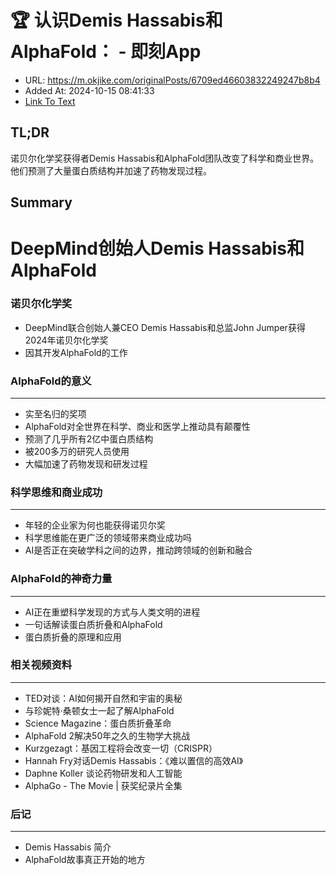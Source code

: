 # 🏆 认识Demis Hassabis和AlphaFold： - 即刻App
- URL: https://m.okjike.com/originalPosts/6709ed46603832249247b8b4
- Added At: 2024-10-15 08:41:33
- [Link To Text](2024-10-15-🏆-认识demis-hassabis和alphafold：---即刻app_raw.md)

## TL;DR
诺贝尔化学奖获得者Demis Hassabis和AlphaFold团队改变了科学和商业世界。他们预测了大量蛋白质结构并加速了药物发现过程。

## Summary
**DeepMind创始人Demis Hassabis和AlphaFold**
==========================================

### 诺贝尔化学奖

*   DeepMind联合创始人兼CEO Demis Hassabis和总监John Jumper获得2024年诺贝尔化学奖
*   因其开发AlphaFold的工作

### AlphaFold的意义
----------------

*   实至名归的奖项
*   AlphaFold对全世界在科学、商业和医学上推动具有颠覆性
*   预测了几乎所有2亿中蛋白质结构
*   被200多万的研究人员使用
*   大幅加速了药物发现和研发过程

### 科学思维和商业成功
---------------------

*   年轻的企业家为何也能获得诺贝尔奖
*   科学思维能在更广泛的领域带来商业成功吗
*   AI是否正在突破学科之间的边界，推动跨领域的创新和融合

### AlphaFold的神奇力量
----------------------

*   AI正在重塑科学发现的方式与人类文明的进程
*   一句话解读蛋白质折叠和AlphaFold
*   蛋白质折叠的原理和应用

### 相关视频资料
----------------

*   TED对谈：AI如何揭开自然和宇宙的奥秘
*   与珍妮特·桑顿女士一起了解AlphaFold
*   Science Magazine：蛋白质折叠革命
*   AlphaFold 2解决50年之久的生物学大挑战
*   Kurzgezagt：基因工程将会改变一切（CRISPR）
*   Hannah Fry对话Demis Hassabis：《难以置信的高效AI》
*   Daphne Koller 谈论药物研发和人工智能
*   AlphaGo - The Movie | 获奖纪录片全集

### 后记
------

*   Demis Hassabis 简介
*   AlphaFold故事真正开始的地方
